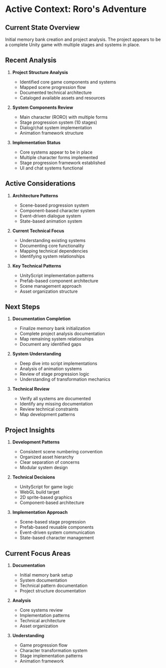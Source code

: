 # Active Context: Roro's Adventure

## Current State Overview
Initial memory bank creation and project analysis. The project appears to be a complete Unity game with multiple stages and systems in place.

## Recent Analysis

1. **Project Structure Analysis**
   - Identified core game components and systems
   - Mapped scene progression flow
   - Documented technical architecture
   - Cataloged available assets and resources

2. **System Components Review**
   - Main character (RORO) with multiple forms
   - Stage progression system (10 stages)
   - Dialog/chat system implementation
   - Animation framework structure

3. **Implementation Status**
   - Core systems appear to be in place
   - Multiple character forms implemented
   - Stage progression framework established
   - UI and chat systems functional

## Active Considerations

1. **Architecture Patterns**
   - Scene-based progression system
   - Component-based character system
   - Event-driven dialogue system
   - State-based animation system

2. **Current Technical Focus**
   - Understanding existing systems
   - Documenting core functionality
   - Mapping technical dependencies
   - Identifying system relationships

3. **Key Technical Patterns**
   - UnityScript implementation patterns
   - Prefab-based component architecture
   - Scene management approach
   - Asset organization structure

## Next Steps

1. **Documentation Completion**
   - Finalize memory bank initialization
   - Complete project analysis documentation
   - Map remaining system relationships
   - Document any identified gaps

2. **System Understanding**
   - Deep dive into script implementations
   - Analysis of animation systems
   - Review of stage progression logic
   - Understanding of transformation mechanics

3. **Technical Review**
   - Verify all systems are documented
   - Identify any missing documentation
   - Review technical constraints
   - Map development patterns

## Project Insights

1. **Development Patterns**
   - Consistent scene numbering convention
   - Organized asset hierarchy
   - Clear separation of concerns
   - Modular system design

2. **Technical Decisions**
   - UnityScript for game logic
   - WebGL build target
   - 2D sprite-based graphics
   - Component-based architecture

3. **Implementation Approach**
   - Scene-based stage progression
   - Prefab-based reusable components
   - Event-driven system communication
   - State-based character management

## Current Focus Areas

1. **Documentation**
   - Initial memory bank setup
   - System documentation
   - Technical pattern documentation
   - Project structure documentation

2. **Analysis**
   - Core systems review
   - Implementation patterns
   - Technical architecture
   - Asset organization

3. **Understanding**
   - Game progression flow
   - Character transformation system
   - Stage implementation patterns
   - Animation framework
